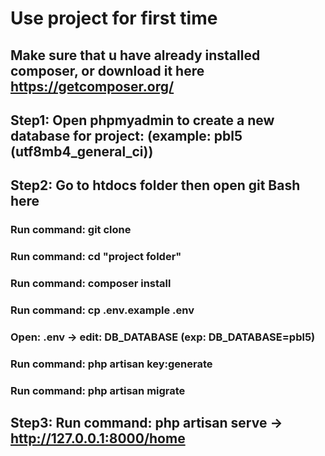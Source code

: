 # Use project for first time
## Make sure that u have already installed composer, or download it here https://getcomposer.org/
## Step1: Open phpmyadmin to create a new database for project: (example: pbl5 (utf8mb4_general_ci)) 
## Step2: Go to htdocs folder then open git Bash here
 ### Run command: git clone <this project>
 ### Run command: cd "project folder"
 ### Run command: composer install
 ### Run command: cp .env.example .env
 ### Open: .env -> edit: DB_DATABASE (exp: DB_DATABASE=pbl5)
 ### Run command: php artisan key:generate
 ### Run command: php artisan migrate
## Step3: Run command: php artisan serve -> http://127.0.0.1:8000/home
